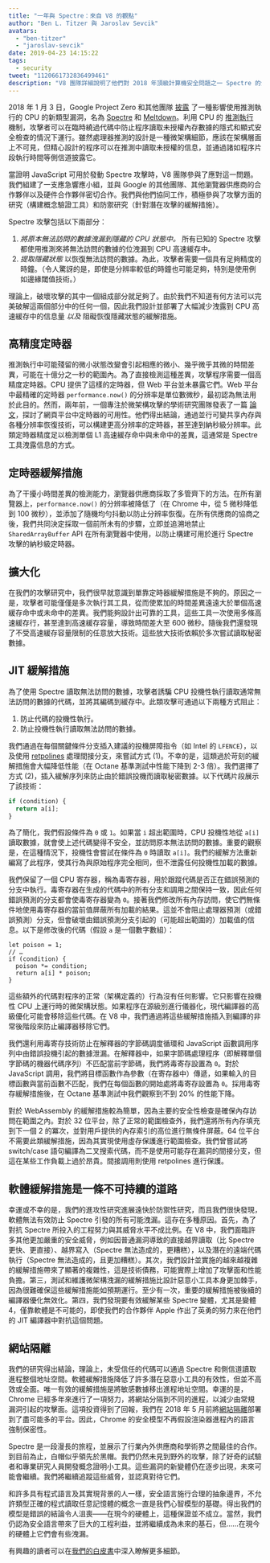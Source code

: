 ```yaml
---
title: "一年與 Spectre：來自 V8 的觀點"
author: "Ben L. Titzer 與 Jaroslav Sevcik"
avatars:
  - "ben-titzer"
  - "jaroslav-sevcik"
date: 2019-04-23 14:15:22
tags:
  - security
tweet: "1120661732836499461"
description: "V8 團隊詳細說明了他們對 2018 年頂級計算機安全問題之一 Spectre 的分析和緩解策略。"
---
```

2018 年 1 月 3 日，Google Project Zero 和其他團隊 [披露](https://googleprojectzero.blogspot.com/2018/01/reading-privileged-memory-with-side.html) 了一種影響使用推測執行的 CPU 的新類型漏洞，名為 [Spectre](https://spectreattack.com/spectre.pdf) 和 [Meltdown](https://meltdownattack.com/meltdown.pdf)。利用 CPU 的 [推測執行](https://en.wikipedia.org/wiki/Speculative_execution) 機制，攻擊者可以在臨時繞過代碼中防止程序讀取未授權內存數據的隱式和顯式安全檢查的情況下運行。雖然處理器推測的設計是一種微架構細節，應該在架構層面上不可見，但精心設計的程序可以在推測中讀取未授權的信息，並通過諸如程序片段執行時間等側信道披露它。

<!--truncate-->
當證明 JavaScript 可用於發動 Spectre 攻擊時，V8 團隊參與了應對這一問題。我們組建了一支應急響應小組，並與 Google 的其他團隊、其他瀏覽器供應商的合作夥伴以及硬件合作夥伴密切合作。我們與他們協同工作，積極參與了攻擊方面的研究（構建概念驗證工具）和防禦研究（針對潛在攻擊的緩解措施）。

Spectre 攻擊包括以下兩部分：

1. _將原本無法訪問的數據洩漏到隱藏的 CPU 狀態中。_ 所有已知的 Spectre 攻擊都使用推測來將無法訪問的數據的位洩漏到 CPU 高速緩存中。
2. _提取隱藏狀態_ 以恢復無法訪問的數據。為此，攻擊者需要一個具有足夠精度的時鐘。（令人驚訝的是，即使是分辨率較低的時鐘也可能足夠，特別是使用例如邊緣閾值技術。）

理論上，破壞攻擊的其中一個組成部分就足夠了。由於我們不知道有何方法可以完美破解這兩個部分中的任何一個，因此我們設計並部署了大幅減少洩露到 CPU 高速緩存中的信息量 _以及_ 阻礙恢復隱藏狀態的緩解措施。

## 高精度定時器

推測執行中可能殘留的微小狀態改變會引起相應的微小、幾乎微乎其微的時間差異，可能在十億分之一秒的範圍內。為了直接檢測這種差異，攻擊程序需要一個高精度定時器。CPU 提供了這樣的定時器，但 Web 平台並未暴露它們。Web 平台中最精確的定時器 `performance.now()` 的分辨率是單位數微秒，最初認為無法用於此目的。然而，兩年前，一個專注於微架構攻擊的學術研究團隊發表了一篇 [論文](https://gruss.cc/files/fantastictimers.pdf)，探討了網頁平台中定時器的可用性。他們得出結論，通過並行可變共享內存與各種分辨率恢復技術，可以構建更高分辨率的定時器，甚至達到納秒級分辨率。此類定時器精度足以檢測單個 L1 高速緩存命中與未命中的差異，這通常是 Spectre 工具洩露信息的方式。

## 定時器緩解措施

為了干擾小時間差異的檢測能力，瀏覽器供應商採取了多管齊下的方法。在所有瀏覽器上，`performance.now()` 的分辨率被降低了（在 Chrome 中，從 5 微秒降低到 100 微秒），並添加了隨機均勻抖動以防止分辨率恢復。在所有供應商的協商之後，我們共同決定採取一個前所未有的步驟，立即並追溯地禁止 `SharedArrayBuffer` API 在所有瀏覽器中使用，以防止構建可用於進行 Spectre 攻擊的納秒級定時器。

## 擴大化

在我們的攻擊研究中，我們很早就意識到單靠定時器緩解措施是不夠的。原因之一是，攻擊者可能僅僅是多次執行其工具，從而使累加的時間差異遠遠大於單個高速緩存命中或未命中的差異。我們能夠設計出可靠的工具，這些工具一次使用多條高速緩存行，甚至達到高速緩存容量，導致時間差大至 600 微秒。隨後我們還發現了不受高速緩存容量限制的任意放大技術。這些放大技術依賴於多次嘗試讀取秘密數據。

## JIT 緩解措施

為了使用 Spectre 讀取無法訪問的數據，攻擊者誘騙 CPU 投機性執行讀取通常無法訪問的數據的代碼，並將其編碼到緩存中。此類攻擊可通過以下兩種方式阻止：

1. 防止代碼的投機性執行。
1. 防止投機性執行讀取無法訪問的數據。

我們通過在每個關鍵條件分支插入建議的投機屏障指令（如 Intel 的 `LFENCE`），以及使用 [retpolines](https://support.google.com/faqs/answer/7625886) 處理間接分支，來嘗試方式 (1)。不幸的是，這類過於苛刻的緩解措施會大幅降低性能（在 Octane 基準測試中性能下降到 2-3 倍）。我們選擇了方式 (2)，插入緩解序列來防止由於錯誤投機而讀取秘密數據。以下代碼片段展示了該技術：

```js
if (condition) {
  return a[i];
}
```

為了簡化，我們假設條件為 `0` 或 `1`。如果當 `i` 超出範圍時，CPU 投機性地從 `a[i]` 讀取數據，就會使上述代碼變得不安全，並訪問原本無法訪問的數據。重要的觀察是，在這種情況下，投機性會嘗試在條件為 `0` 時讀取 `a[i]`。我們的緩解方法重新編寫了此程序，使其行為與原始程序完全相同，但不泄露任何投機性加載的數據。

我們保留了一個 CPU 寄存器，稱為毒寄存器，用於跟蹤代碼是否正在錯誤預測的分支中執行。毒寄存器在生成的代碼中的所有分支和調用之間保持一致，因此任何錯誤預測的分支都會使毒寄存器變為 `0`。接著我們修改所有內存訪問，使它們無條件地使用毒寄存器的當前值屏蔽所有加載的結果。這並不會阻止處理器預測（或錯誤預測）分支，但會破壞由錯誤預測分支引起的（可能超出範圍的）加載值的信息。以下是修改後的代碼（假設 `a` 是一個數字數組）：

```js/0,3,4
let poison = 1;
// …
if (condition) {
  poison *= condition;
  return a[i] * poison;
}
```

這些額外的代碼對程序的正常（架構定義的）行為沒有任何影響。它只影響在投機性 CPU 上運行時的微架構狀態。如果程序在源級別進行儀器化，現代編譯器的高級優化可能會移除這些代碼。在 V8 中，我們通過將這些緩解措施插入到編譯的非常後階段來防止編譯器移除它們。

我們還利用毒寄存技術防止在解釋器的字節碼調度循環和 JavaScript 函數調用序列中由錯誤投機引起的數據泄漏。在解釋器中，如果字節碼處理程序（即解釋單個字節碼的機器代碼序列）不匹配當前字節碼，我們將毒寄存設置為 `0`。對於 JavaScript 調用，我們將目標函數作為參數（在寄存器中）傳遞，如果輸入的目標函數與當前函數不匹配，我們在每個函數的開始處將毒寄存設置為 `0`。採用毒寄存緩解措施後，在 Octane 基準測試中我們觀察到不到 20% 的性能下降。

對於 WebAssembly 的緩解措施較為簡單，因為主要的安全性檢查是確保內存訪問在範圍之內。對於 32 位平台，除了正常的範圍檢查外，我們還將所有內存填充到下一個 2 的冪次，並對用戶提供的內存索引的高位進行無條件屏蔽。64 位平台不需要此類緩解措施，因為其實現使用虛存保護進行範圍檢查。我們曾嘗試將 switch/case 語句編譯為二叉搜索代碼，而不是使用可能存在漏洞的間接分支，但這在某些工作負載上過於昂貴。間接調用則使用 retpolines 進行保護。

## 軟體緩解措施是一條不可持續的道路

幸運或不幸的是，我們的進攻性研究進展遠快於防禦性研究，而且我們很快發現，軟體無法有效防止 Spectre 引發的所有可能洩漏。這存在多種原因。首先，為了對抗 Spectre 所投入的工程努力與其威脅水平不成比例。在 V8 中，我們面臨許多其他更加嚴重的安全威脅，例如因普通漏洞導致的直接越界讀取（比 Spectre 更快、更直接）、越界寫入（Spectre 無法造成的，更糟糕），以及潛在的遠端代碼執行（Spectre 無法造成的，且更加糟糕）。其次，我們設計並實施的越來越複雜的緩解措施帶來了顯著的複雜性，這是技術債務，可能實際上增加了攻擊面和性能負擔。第三，測試和維護微架構洩漏的緩解措施比設計惡意小工具本身更加棘手，因為很難確保這些緩解措施能如預期運行。至少有一次，重要的緩解措施被後續的編譯器優化無效化。第四，我們發現要有效緩解某些 Spectre 變體，尤其是變體 4，僅靠軟體是不可能的，即使我們的合作夥伴 Apple 作出了英勇的努力來在他們的 JIT 編譯器中對抗這個問題。

## 網站隔離

我們的研究得出結論，理論上，未受信任的代碼可以通過 Spectre 和側信道讀取進程整個地址空間。軟體緩解措施降低了許多潛在惡意小工具的有效性，但並不高效或全面。唯一有效的緩解措施是將敏感數據移出進程地址空間。幸運的是，Chrome 已經多年來進行了一項努力，將網站分隔到不同的進程，以減少由常規漏洞引起的攻擊面。這項投資得到了回報，我們在 2018 年 5 月前將[網站隔離](https://developers.google.com/web/updates/2018/07/site-isolation)部署到了盡可能多的平台。因此，Chrome 的安全模型不再假設渲染器進程內的語言強制保密性。

Spectre 是一段漫長的旅程，並展示了行業內外供應商和學術界之間最佳的合作。到目前為止，白帽似乎領先於黑帽。我們仍然未見到野外的攻擊，除了好奇的試驗者和專業研究人員開發概念證明小工具。這些漏洞的新變體仍在逐步出現，未來可能會繼續。我們將繼續追蹤這些威脅，並認真對待它們。

和許多具有程式語言及其實現背景的人一樣，安全語言施行合理的抽象邊界，不允許類型正確的程式讀取任意記憶體的概念一直是我們心智模型的基礎。得出我們的模型是錯誤的結論令人沮喪——在現今的硬體上，這種保證並不成立。當然，我們仍認為安全語言帶來了巨大的工程利益，並將繼續成為未來的基石，但……在現今的硬體上它們會有些洩漏。

有興趣的讀者可以在[我們的白皮書](https://arxiv.org/pdf/1902.05178.pdf)中深入瞭解更多細節。
